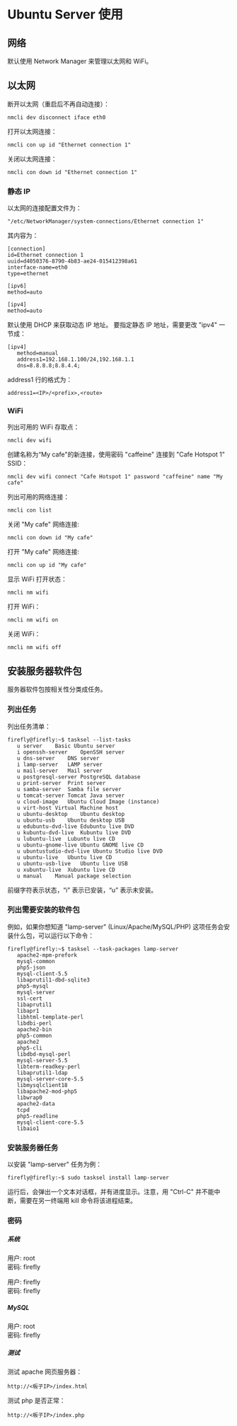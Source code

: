 # Ubuntu Server 使用  
## 网络  
默认使用 Network Manager 来管理以太网和 WiFi。
## 以太网  
断开以太网（重启后不再自动连接）：  
```
nmcli dev disconnect iface eth0  
```

打开以太网连接：   
```
nmcli con up id "Ethernet connection 1"
```

关闭以太网连接： 
```
nmcli con down id "Ethernet connection 1"  
```

### 静态 IP  
以太网的连接配置文件为：
```
"/etc/NetworkManager/system-connections/Ethernet connection 1"  
```

其内容为：
```
[connection]
id=Ethernet connection 1
uuid=d4050376-8790-4b83-ae24-015412398a61
interface-name=eth0
type=ethernet

[ipv6]
method=auto

[ipv4]
method=auto
```
默认使用 DHCP 来获取动态 IP 地址。
要指定静态 IP 地址，需要更改 "ipv4" 一节成：
```
[ipv4]
   method=manual
   address1=192.168.1.100/24,192.168.1.1
   dns=8.8.8.8;8.8.4.4;
```
address1 行的格式为：  
```
address1=<IP>/<prefix>,<route>
```
### WiFi  
列出可用的 WiFi 存取点：
```
nmcli dev wifi  
```

创建名称为“My cafe"的新连接，使用密码 "caffeine" 连接到 "Cafe Hotspot 1" SSID：  
```
nmcli dev wifi connect "Cafe Hotspot 1" password "caffeine" name "My cafe"
```

列出可用的网络连接：
```
nmcli con list
```

关闭 "My cafe" 网络连接:
```
nmcli con down id "My cafe"
```

打开 "My cafe" 网络连接:
```
nmcli con up id "My cafe"
```

显示 WiFi 打开状态：
```
nmcli nm wifi
```

打开 WiFi：
```
nmcli nm wifi on
```

关闭 WiFi：
```
nmcli nm wifi off
```

## 安装服务器软件包  
服务器软件包按相关性分类成任务。  
### 列出任务  
列出任务清单：  
```
firefly@firefly:~$ tasksel --list-tasks 
   u server    Basic Ubuntu server
   i openssh-server    OpenSSH server
   u dns-server    DNS server
   i lamp-server   LAMP server
   u mail-server   Mail server
   u postgresql-server PostgreSQL database
   u print-server  Print server
   u samba-server  Samba file server
   u tomcat-server Tomcat Java server
   u cloud-image   Ubuntu Cloud Image (instance)
   u virt-host Virtual Machine host
   u ubuntu-desktop    Ubuntu desktop
   u ubuntu-usb    Ubuntu desktop USB
   u edubuntu-dvd-live Edubuntu live DVD
   u kubuntu-dvd-live  Kubuntu live DVD
   u lubuntu-live  Lubuntu live CD
   u ubuntu-gnome-live Ubuntu GNOME live CD
   u ubuntustudio-dvd-live Ubuntu Studio live DVD
   u ubuntu-live   Ubuntu live CD
   u ubuntu-usb-live   Ubuntu live USB
   u xubuntu-live  Xubuntu live CD
   u manual    Manual package selection
```
前缀字符表示状态，“i” 表示已安装，“u” 表示未安装。  

### 列出需要安装的软件包
例如，如果你想知道 "lamp-server" (Linux/Apache/MySQL/PHP) 这项任务会安装什么包，可以运行以下命令：  
```
firefly@firefly:~$ tasksel --task-packages lamp-server
   apache2-mpm-prefork
   mysql-common
   php5-json
   mysql-client-5.5
   libaprutil1-dbd-sqlite3
   php5-mysql
   mysql-server
   ssl-cert
   libaprutil1
   libapr1
   libhtml-template-perl
   libdbi-perl
   apache2-bin
   php5-common
   apache2
   php5-cli
   libdbd-mysql-perl
   mysql-server-5.5
   libterm-readkey-perl
   libaprutil1-ldap
   mysql-server-core-5.5
   libmysqlclient18
   libapache2-mod-php5
   libwrap0
   apache2-data
   tcpd
   php5-readline
   mysql-client-core-5.5
   libaio1
```

### 安装服务器任务  
以安装 "lamp-server" 任务为例：
```
firefly@firefly:~$ sudo tasksel install lamp-server 
```

运行后，会弹出一个文本对话框，并有进度显示。注意，用 "Ctrl-C" 并不能中断，需要在另一终端用 kill 命令将该进程结束。  
### 密码
##### 系统
用户: root  
密码: firefly  

用户: firefly  
密码: firefly  

##### MySQL

用户: root  
密码: firefly  

##### 测试

测试 apache 网页服务器：
```
http://<板子IP>/index.html
```

测试 php 是否正常：
```
http://<板子IP>/index.php
```
